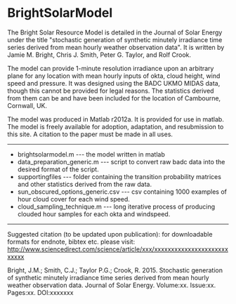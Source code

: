 # BrightSolarModel
The Bright Solar Resource Model is detailed in the Journal of Solar Energy under the title "stochastic generation of synthetic minutely irradiance time series derived from mean hourly weather observation data". It is written by Jamie M. Bright, Chris J. Smith, Peter G. Taylor, and Rolf Crook. 

The model can provide 1-minute resolution irradiance upon an arbitrary plane for any location with mean hourly inputs of okta, cloud height, wind speed and pressure. It was designed using the BADC UKMO MIDAS data, though this cannot be provided for legal reasons. The statistics derived from them can be and have been included for the location of Cambourne, Cornwall, UK.

The model was produced in Matlab r2012a. It is provided for use in matlab. The model is freely available for adoption, adaptation, and resubmission to this site. A citation to the paper must be made in all uses. 

------------------------------------------
* brightsolarmodel.m --- the model written in matlab
* data_preparation_generic.m --- script to convert raw badc data into the desired format of the script.
* supportingfiles --- folder containing the transition probability matrices and other statistics derived from the raw data. 
* sun_obscured_options_generic.csv --- csv containing 1000 examples of hour cloud cover for each wind speed.
* cloud_sampling_technique.m --- long iterative process of producing clouded hour samples for each okta and windspeed.
-------------------------------------------



Suggested citation (to be updated upon publication):
for downloadable formats for endnote, bibtex etc. please visit:
http://www.sciencedirect.com/science/article/xxx/xxxxxxxxxxxxxxxxxxxxxxxxxxx

Bright, J.M.; Smith, C.J.; Taylor P.G.; Crook, R. 2015. Stochastic generation of synthetic minutely irradiance time series derived from mean hourly weather observation data. Journal of Solar Energy. Volume:xx. Issue:xx. Pages:xx. DOI:xxxxxxx
